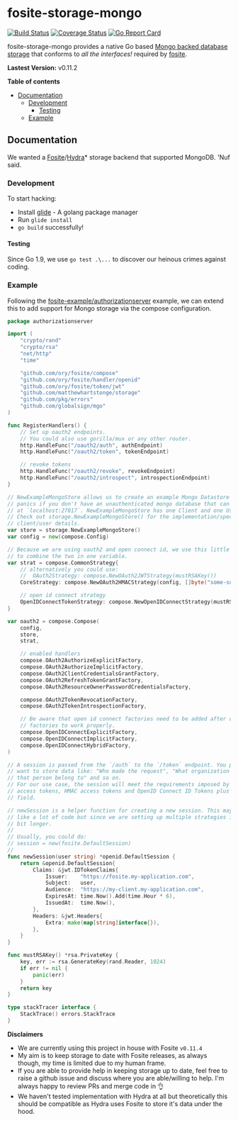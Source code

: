 # fosite-storage-mongo
[![Build Status](https://travis-ci.org/matthewhartstonge/storage.svg?branch=master)](https://travis-ci.org/matthewhartstonge/storage) [![Coverage Status](https://coveralls.io/repos/github/matthewhartstonge/storage/badge.svg?branch=master)](https://coveralls.io/github/matthewhartstonge/storage?branch=master) [![Go Report Card](https://goreportcard.com/badge/github.com/matthewhartstonge/storage)](https://goreportcard.com/report/github.com/matthewhartstonge/storage)

fosite-storage-mongo provides a native Go based [Mongo backed database storage][mgo] 
that conforms to *all the interfaces!* required by [fosite][fosite].

**Lastest Version:** v0.11.2

**Table of contents**
- [Documentation](#documentation)
  - [Development](#development)
    - [Testing](#testing)
  - [Example](#example)

## Documentation
We wanted a [Fosite][fosite]/[Hydra][hydra]* storage backend that supported 
MongoDB. 'Nuf said.

### Development
To start hacking:
* Install [glide][glide] - A golang package manager
* Run `glide install`
* `go build` successfully!

#### Testing
Since Go 1.9, we use `go test .\...` to discover our heinous crimes against 
coding.

### Example
Following the [fosite-example/authorizationserver][fosite-example-server] 
example, we can extend this to add support for Mongo storage via the compose 
configuration.

```go
package authorizationserver

import (
	"crypto/rand"
	"crypto/rsa"
	"net/http"
	"time"

	"github.com/ory/fosite/compose"
	"github.com/ory/fosite/handler/openid"
	"github.com/ory/fosite/token/jwt"
	"github.com/matthewhartstonge/storage"
	"github.com/pkg/errors"
	"github.com/globalsign/mgo"
)

func RegisterHandlers() {
	// Set up oauth2 endpoints. 
	// You could also use gorilla/mux or any other router.
	http.HandleFunc("/oauth2/auth", authEndpoint)
	http.HandleFunc("/oauth2/token", tokenEndpoint)

	// revoke tokens
	http.HandleFunc("/oauth2/revoke", revokeEndpoint)
	http.HandleFunc("/oauth2/introspect", introspectionEndpoint)
}

// NewExampleMongoStore allows us to create an example Mongo Datastore and 
// panics if you don't have an unauthenticated mongo database that can be found 
// at `localhost:27017`. NewExampleMongoStore has one Client and one User. 
// Check out storage.NewExampleMongoStore() for the implementation/specific 
// client/user details.
var store = storage.NewExampleMongoStore()
var config = new(compose.Config)

// Because we are using oauth2 and open connect id, we use this little helper 
// to combine the two in one variable.
var strat = compose.CommonStrategy{
	// alternatively you could use:
	//  OAuth2Strategy: compose.NewOAuth2JWTStrategy(mustRSAKey())
	CoreStrategy: compose.NewOAuth2HMACStrategy(config, []byte("some-super-cool-secret-that-nobody-knows")),

	// open id connect strategy
	OpenIDConnectTokenStrategy: compose.NewOpenIDConnectStrategy(mustRSAKey()),
}

var oauth2 = compose.Compose(
	config,
	store,
	strat,

	// enabled handlers
	compose.OAuth2AuthorizeExplicitFactory,
	compose.OAuth2AuthorizeImplicitFactory,
	compose.OAuth2ClientCredentialsGrantFactory,
	compose.OAuth2RefreshTokenGrantFactory,
	compose.OAuth2ResourceOwnerPasswordCredentialsFactory,

	compose.OAuth2TokenRevocationFactory,
	compose.OAuth2TokenIntrospectionFactory,

	// Be aware that open id connect factories need to be added after oauth2 
	// factories to work properly.
	compose.OpenIDConnectExplicitFactory,
	compose.OpenIDConnectImplicitFactory,
	compose.OpenIDConnectHybridFactory,
)

// A session is passed from the `/auth` to the `/token` endpoint. You probably 
// want to store data like: "Who made the request", "What organization does 
// that person belong to" and so on.
// For our use case, the session will meet the requirements imposed by JWT 
// access tokens, HMAC access tokens and OpenID Connect ID Tokens plus a custom 
// field.

// newSession is a helper function for creating a new session. This may look 
// like a lot of code but since we are setting up multiple strategies it is a 
// bit longer.
//
// Usually, you could do:
// session = new(fosite.DefaultSession)
//
func newSession(user string) *openid.DefaultSession {
	return &openid.DefaultSession{
		Claims: &jwt.IDTokenClaims{
			Issuer:    "https://fosite.my-application.com",
			Subject:   user,
			Audience:  "https://my-client.my-application.com",
			ExpiresAt: time.Now().Add(time.Hour * 6),
			IssuedAt:  time.Now(),
		},
		Headers: &jwt.Headers{
			Extra: make(map[string]interface{}),
		},
	}
}

func mustRSAKey() *rsa.PrivateKey {
	key, err := rsa.GenerateKey(rand.Reader, 1024)
	if err != nil {
		panic(err)
	}
	return key
}

type stackTracer interface {
	StackTrace() errors.StackTrace
}
```


**Disclaimers**
* We are currently using this project in house with Fosite `v0.11.4`
* My aim is to keep storage to date with Fosite releases, as always though, my 
    time is limited due to my human frame. 
* If you are able to provide help in keeping storage up to date, feel free to 
    raise a github issue and discuss where you are able/willing to help. I'm 
    always happy to review PRs and merge code in :ok_hand:
* We haven't tested implementation with Hydra at all but theoretically this 
    should be compatible as Hydra uses Fosite to store it's data under the hood.

[//]: #
    [mgo]: <https://github.com/globalsign/mgo>
    [glide]: <https://glide.sh>
    [fosite]: <https://github.com/ory/fosite> 
    [hydra]: <https://github.com/ory/hydra>
    [fosite-example-server]: <https://github.com/ory/fosite-example/blob/master/authorizationserver/oauth2.go>

